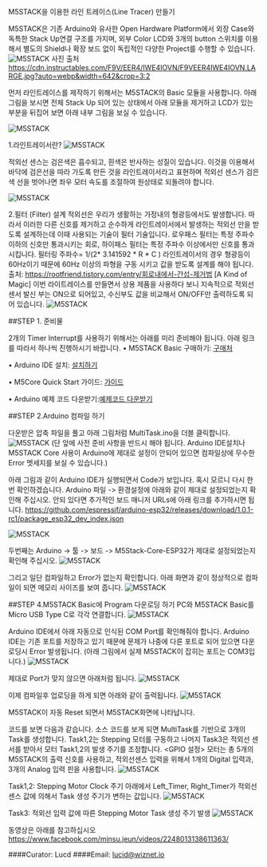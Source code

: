 M5STACK을 이용한 라인 트레이스(Line Tracer) 만들기

M5STACK은 기존 Arduino와 유사한 Open Hardware Platform에서 외장 Case와 독특한 Stack Up연결 구조를 가지며,  외부 Color LCD와 3개의 button 스위치를 이용해서 
별도의 Shield나 확장 보드 없이 독립적인 다양한 Project를 수행할 수 있습니다.
![M5STACK](https://www.wiznetian.com/wp-content/uploads/2019/04/U1.png)
사진 출처 https://cdn.instructables.com/F9V/EER4/IWE4IOVN/F9VEER4IWE4IOVN.LARGE.jpg?auto=webp&width=642&crop=3:2

먼저 라인트레이스를 제작하기 위해서는 M5STACK의 Basic 모듈을 사용합니다. 아래 그림을 보시면 전체 Stack Up 되어 있는 상태에서 
아래 모듈을 제거하고 LCD가 있는 부분을 뒤집어 보면 아래 내부 그림을 보실 수 있습니다.

![M5STACK](https://www.wiznetian.com/wp-content/uploads/2019/04/U2.png "M5STACK")

1.라인트레이서란?
![M5STACK](https://www.wiznetian.com/wp-content/uploads/2019/04/U3_0.jpg)

적외선 센스는 검은색은 흡수되고, 흰색은 반사하는 성질이 있습니다. 이것을 이용해서 바닥에 검은선을 따라 가도록 만든 것을 라인트레이서라고 표현하며
적외선 센스가 검은색 선을 벗어나면 좌우 모터 속도를 조절하여 원상태로 되돌려야 합니다.

![M5STACK](https://www.wiznetian.com/wp-content/uploads/2019/04/U3_1.png)

2.필터 (Filter) 설계
적외선은 우리가 생활하는 가정내의 형광등에서도 발생합니다.
따라서 이러한 다른 신호를 제거하고 순수하게 라인트레이서에서 발생하는 적외선 만을 받도록 설계하는데 이때 사용되는 기술이 필터 기술입니다. 
로우패스 필터는 특정 주파수 이하의 신호만 통과시키는 회로, 하이패스 필터는 특정 주파수 이상에서만 신호를 통과시킵니다.
필터링 주파수= 1/(2* 3.141592 * R * C ) 
라인트레이서의 경우 형광등이 60Hz이기 때문에 60Hz 이상의 파형을 구동 시키고 값을 받도록 설계를 해야 됩니다. 
출처: https://rootfriend.tistory.com/entry/회로내에서-간섭-제거법 [A Kind of Magic]
이번 라이트레이스를 만들면서 상용 제품을 사용하다 보니 지속적으로 적외선 센서 발신 부는 ON으로 되어있고, 수신부도 값을 비교해서 ON/OFF만 출력하도록 되어 있습니다.
![M5STACK](https://www.wiznetian.com/wp-content/uploads/2019/04/U3_2.png)


##STEP 1. 준비물

2개의 Timer Interrupt를 사용하기 위해서는 아래를 미리 준비해야 됩니다. 아래 링크를 따라서 하나씩 진행하시기 바랍니다.
•	M5STACK Basic 구매하기: [구매처](http://shop.wiznet.co.kr/front/contents/product/view.asp?cateid=97&pid=1346)

•	Arduino IDE 설치: [설치하기](https://www.wiznetian.com/%ec%95%84%eb%91%90%ec%9d%b4%eb%85%b8-ide-%ec%84%a4%ec%b9%98-%eb%b0%8f-git-%ec%84%a4%ec%b9%98-%eb%b0%a9%eb%b2%95-windows/)

•	M5Core Quick Start 가이드: [가이드](https://www.wiznetian.com/m5core-quick-start-%ea%b0%80%ec%9d%b4%eb%93%9c-windows-aaduino/)

•	Arduino 예제 코드 다운받기:[예제코드 다운받기](https://www.dropbox.com/sh/klvylv1wklkyeht/AAAXvjTirQLdIV04XW_VZeiha?dl=0 )


##STEP 2.Arduino 컴파일 하기

다운받은 압축 파일을 풀고 아래 그림처럼 MultiTask.ino을 더블 클릭합니다.
![M5STACK](https://www.wiznetian.com/wp-content/uploads/2019/04/U3_3.png)
(단 앞에 사전 준비 사항을 반드시 해야 됩니다. Arduino IDE설치나 M5STACK Core 사용이 Arduino에 제대로 설정이 안되어 있으면 컴파일상에 무수한 Error 멧세지를 보실 수 있습니다.)

아래 그림과 같이 Arduino IDE가 실행되면서 Code가 보입니다. 혹시 모르니 다시 한번 확인하겠습니다.
Arduino 파일 -> 환경설정에 아래와 같이 제대로 설정되었는지 확인해 주십시오.
안되 있다면 추가적인 보드 매니저 URLs에 아래 링크를 추가하시면 됩니다.
https://github.com/espressif/arduino-esp32/releases/download/1.0.1-rc1/package_esp32_dev_index.json

![M5STACK](https://www.wiznetian.com/wp-content/uploads/2019/04/U4.png)

두번째는 Arduino -> 툴 -> 보드 -> M5Stack-Core-ESP32가 제대로 설정되었는지 확인해 주십시오.
![M5STACK](https://www.wiznetian.com/wp-content/uploads/2019/04/U5.png)


그리고 일단 컴파일하고 Error가 없는지 확인합니다.
아래 화면과 같이 정상적으로 컴파일이 되면 메모리 사이즈를 보여 줍니다.
![M5STACK](https://www.wiznetian.com/wp-content/uploads/2019/04/U6.png)


##STEP 4.M5STACK Basic에 Program 다운로딩 하기 
PC와 M5STACK Basic를 Micro USB Type C로 각각 연결합니다. 
![M5STACK](https://www.wiznetian.com/wp-content/uploads/2019/04/U7.png)

Arduino IDE에서 아래 자동으로 인식된 COM Port를 확인해줘야 합니다.
Arduino IDE는 기존 포트를 저장하고 있기 때문에 문제가 나중에 다른 포트로 되어 있으면 다운로딩시 Error 발생됩니다.
(아래 그림에서 실제 M5STACK이 잡히는 포트는 COM3입니다.)
![M5STACK](https://www.wiznetian.com/wp-content/uploads/2019/04/U8.png)

제대로 Port가 맞지 않으면 아래처럼 됩니다.
![M5STACK](https://www.wiznetian.com/wp-content/uploads/2019/04/U9.png)

이제 컴파일후 업로딩을 하게 되면 아래와 같이 출력됩니다.
![M5STACK](https://www.wiznetian.com/wp-content/uploads/2019/04/U10.png)

M5STACK이 자동 Reset 되면서 M5STACK화면에 나타납니다.


코드를 보면 다음과 같습니다. 
소스 코드를  보게 되면 MultiTask를 기반으로 3개의 Task를 생성합니다.
Task1,2는 Stepping 모터를 구동하고 나머지 Task3은 적외선 센서를 받아서 모터 Task1,2의 발생 주기를 조정합니다. 
<GPIO 설정> 
모터는 총 5개의 M5STACK의 출력 신호를 사용하고, 적외선센스 입력을 위해서 1개의 Digital 입력과, 3개의 Analog 입력 핀을 사용합니다.
![M5STACK](https://www.wiznetian.com/wp-content/uploads/2019/04/U11-1.png)


Task1,2: Stepping Motor Clock 주기 
아래에서 Left_Timer, Right_Timer가 적외선 센스 값에 의해서 Task 생성 주기가 변하는 값입니다.
![M5STACK](https://www.wiznetian.com/wp-content/uploads/2019/04/U12.png)


Task3: 적외선 입력 값에 따른 Stepping Motor Task 생성 주기 발생
![M5STACK](https://www.wiznetian.com/wp-content/uploads/2019/04/U13-1.png)

동영상은 아래를 참고하십시오
https://www.facebook.com/minsu.jeun/videos/2248013138611363/


####Curator: Lucd
####Email: <lucid@wiznet.io>

